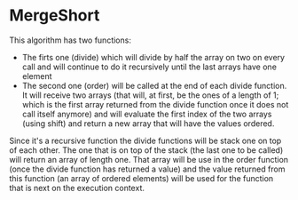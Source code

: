 # MergeShort
This algorithm has two functions:
  - The firts one (divide) which will divide by half the array on two on every call and will continue to do it recursively until the last arrays have one element
  - The second one (order) will be called at the end of each divide function. It will receive two arrays (that will, at first, be the ones of a length of 1; which is the first array returned from the divide function once it does not call itself anymore) and will evaluate the first index of the two arrays (using shift) and return a new array that will have the values ordered.
  
  Since it's a recursive function the divide functions will be stack one on top of each other. The one that is on top of the stack (the last one to be called) will return an array of length one. That array will be use in the order function (once the divide function has returned a value) and the value returned from this function (an array of ordered elements) will be used for the function that is next on the execution context.
